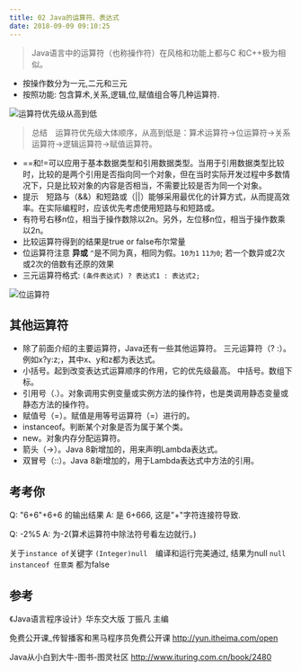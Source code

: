 ```yaml
---
title: 02 Java的运算符、表达式
date: 2018-09-09 09:10:25
---
```

> Java语言中的运算符（也称操作符）在风格和功能上都与C 和C++极为相似。

* 按操作数分为一元,二元和三元
* 按照功能: 包含算术,关系,逻辑,位,赋值组合等几种运算符.

![运算符优先级从高到低](http://upload-images.jianshu.io/upload_images/1662509-e82822fe9eda987f.png?imageMogr2/auto-orient/strip%7CimageView2/2/w/1240)
> 总结　运算符优先级大体顺序，从高到低是：算术运算符→位运算符→关系运算符→逻辑运算符→赋值运算符。

* ==和!=可以应用于基本数据类型和引用数据类型。当用于引用数据类型比较时，比较的是两个引用是否指向同一个对象，但在当时实际开发过程中多数情况下，只是比较对象的内容是否相当，不需要比较是否为同一个对象。
* 提示　短路与（&&）和短路或（||）能够采用最优化的计算方式，从而提高效率。在实际编程时，应该优先考虑使用短路与和短路或。
* 有符号右移n位，相当于操作数除以2n。另外，左位移n位，相当于操作数乘以2n。
* 比较运算符得到的结果是true or false布尔常量
* 位运算符注意 **异或** `^`是不同为真，相同为假。`10为1` `11为0`; 若一个数异或2次或2次的倍数有还原的效果
* 三元运算符格式: `(条件表达式) ? 表达式1 : 表达式2;`

![位运算符](https://upload-images.jianshu.io/upload_images/1662509-484dff3540e98375.png?imageMogr2/auto-orient/strip%7CimageView2/2/w/1240)

## 其他运算符
* 除了前面介绍的主要运算符，Java还有一些其他运算符。
三元运算符（? :）。例如x?y:z;，其中x、y和z都为表达式。
* 小括号。起到改变表达式运算顺序的作用，它的优先级最高。
中括号。数组下标。
* 引用号（.）。对象调用实例变量或实例方法的操作符，也是类调用静态变量或静态方法的操作符。
* 赋值号（=）。赋值是用等号运算符（=）进行的。
* instanceof。判断某个对象是否为属于某个类。
* new。对象内存分配运算符。
* 箭头（->）。Java 8新增加的，用来声明Lambda表达式。
* 双冒号（::）。Java 8新增加的，用于Lambda表达式中方法的引用。

## 考考你
Q: "6+6"+6+6 的输出结果
A: 是 6+666, 这是"+"字符连接符导致.

Q: -2%5
A: 为-2(算术运算符中除法符号看左边就行。)

关于`instance of`关键字
`(Integer)null  `编译和运行完美通过, 结果为null
`null instanceof 任意类` 都为false


## 参考
《Java语言程序设计》华东交大版 丁振凡 主编

免费公开课_传智播客和黑马程序员免费公开课
http://yun.itheima.com/open

Java从小白到大牛-图书-图灵社区
http://www.ituring.com.cn/book/2480

